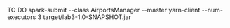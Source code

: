 TO DO
spark-submit --class AirportsManager --master yarn-client --num-executors 3 target/lab3-1.0-SNAPSHOT.jar
